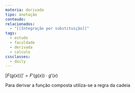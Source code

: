 ```yaml
---
materia: derivada
tipo: anotação
conteudo:
relacionados:
  - "[[Integração por substituição]]"
tags:
  - estudo
  - faculdade
  - derivada
  - calculo
cssclasses:
  - daily
---
```

 $[F(g(x))]'=F'(g(x))\cdot g'(x)$ 

Para derivar a função composta utiliza-se a regra da cadeia

